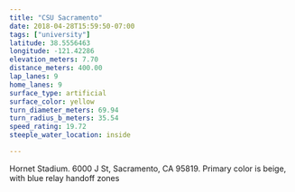 ```yaml
---
title: "CSU Sacramento"
date: 2018-04-28T15:59:50-07:00
tags: ["university"]
latitude: 38.5556463
longitude: -121.42286
elevation_meters: 7.70
distance_meters: 400.00
lap_lanes: 9
home_lanes: 9
surface_type: artificial
surface_color: yellow
turn_diameter_meters: 69.94
turn_radius_b_meters: 35.54
speed_rating: 19.72
steeple_water_location: inside

---
```

Hornet Stadium. 6000 J St, Sacramento, CA 95819. Primary color is beige, with blue relay handoff zones
<!--more-->
